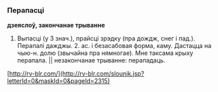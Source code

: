### Перапасці
**дзеяслоў, закончанае трыванне**

1. Выпасці (у 3 знач.), прайсці зрэдку (пра дождж, снег і пад.). Перапалі дажджы. 2. ас. і безасабовая форма, каму. Дастацца на чыю-н. долю (звычайна пра нямногае). Мне таксама крыху перапала. || незакончанае трыванне: перападаць.

<a rel="author">[http://rv-blr.com/](http://rv-blr.com/slounik.jsp?letterId=0&maskId=0&pageId=2315)</a>
